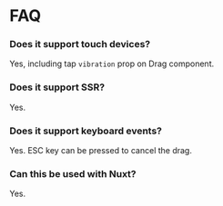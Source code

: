 # FAQ

### Does it support touch devices?

Yes, including tap `vibration` prop on Drag component.

### Does it support SSR?

Yes.

### Does it support keyboard events?

Yes. ESC key can be pressed to cancel the drag.


### Can this be used with Nuxt?

Yes.

&nbsp;\
&nbsp;
